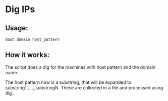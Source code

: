 Dig IPs
=======


Usage:  
-----------
	dout domain host_pattern 

How it works: 
-------------- 

The script does a dig for the machines with host pattern and 
the domain name. 


The host pattern now is a substring, that will be expanded 
to substring1,..,..,substringN.  These are collected in a 
file and processed using dig. 




